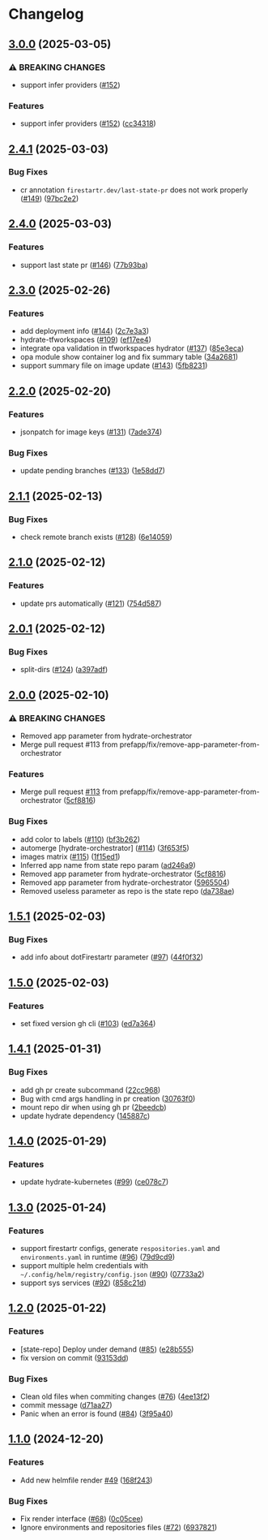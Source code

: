 # Changelog

## [3.0.0](https://github.com/prefapp/daggerverse/compare/hydrate-orchestrator-v2.4.1...hydrate-orchestrator-v3.0.0) (2025-03-05)


### ⚠ BREAKING CHANGES

* support infer providers ([#152](https://github.com/prefapp/daggerverse/issues/152))

### Features

* support infer providers ([#152](https://github.com/prefapp/daggerverse/issues/152)) ([cc34318](https://github.com/prefapp/daggerverse/commit/cc343181a57a2c74d2a5cab95b259a6e0d5b01f2))

## [2.4.1](https://github.com/prefapp/daggerverse/compare/hydrate-orchestrator-v2.4.0...hydrate-orchestrator-v2.4.1) (2025-03-03)


### Bug Fixes

* cr annotation `firestartr.dev/last-state-pr` does not work properly ([#149](https://github.com/prefapp/daggerverse/issues/149)) ([97bc2e2](https://github.com/prefapp/daggerverse/commit/97bc2e287e934d2df50a8486f1990231a609c63d))

## [2.4.0](https://github.com/prefapp/daggerverse/compare/hydrate-orchestrator-v2.3.0...hydrate-orchestrator-v2.4.0) (2025-03-03)


### Features

* support last state pr ([#146](https://github.com/prefapp/daggerverse/issues/146)) ([77b93ba](https://github.com/prefapp/daggerverse/commit/77b93ba05cc39b93c9db54e0a6232505b185164c))

## [2.3.0](https://github.com/prefapp/daggerverse/compare/hydrate-orchestrator-v2.2.0...hydrate-orchestrator-v2.3.0) (2025-02-26)


### Features

* add deployment info ([#144](https://github.com/prefapp/daggerverse/issues/144)) ([2c7e3a3](https://github.com/prefapp/daggerverse/commit/2c7e3a3ec4c52e8a8f5f4f23c071b66eee7576e4))
* hydrate-tfworkspaces ([#109](https://github.com/prefapp/daggerverse/issues/109)) ([ef17ee4](https://github.com/prefapp/daggerverse/commit/ef17ee4795dc8ff0d3308eb22d5f24092df1fc47))
* integrate opa validation in tfworkspaces hydrator ([#137](https://github.com/prefapp/daggerverse/issues/137)) ([85e3eca](https://github.com/prefapp/daggerverse/commit/85e3eca690cce4f37d61351d0bd0a8b5fba3f1d2))
* opa module show container log and fix summary table ([34a2681](https://github.com/prefapp/daggerverse/commit/34a2681edf4385f96148e6394d208be57276ea55))
* support summary file on image update ([#143](https://github.com/prefapp/daggerverse/issues/143)) ([5fb8231](https://github.com/prefapp/daggerverse/commit/5fb8231f8b350ccedab9a8a4f321e761f5457f3d))

## [2.2.0](https://github.com/prefapp/daggerverse/compare/hydrate-orchestrator-v2.1.1...hydrate-orchestrator-v2.2.0) (2025-02-20)


### Features

* jsonpatch for image keys ([#131](https://github.com/prefapp/daggerverse/issues/131)) ([7ade374](https://github.com/prefapp/daggerverse/commit/7ade3749b1cc6aa7a818086d2dc80918daccfb03))


### Bug Fixes

* update pending branches ([#133](https://github.com/prefapp/daggerverse/issues/133)) ([1e58dd7](https://github.com/prefapp/daggerverse/commit/1e58dd7dfe09338503da70cb19eab19ce7e050d5))

## [2.1.1](https://github.com/prefapp/daggerverse/compare/hydrate-orchestrator-v2.1.0...hydrate-orchestrator-v2.1.1) (2025-02-13)


### Bug Fixes

* check remote branch exists ([#128](https://github.com/prefapp/daggerverse/issues/128)) ([6e14059](https://github.com/prefapp/daggerverse/commit/6e14059097344667ec928ea557a7d9680f08cdac))

## [2.1.0](https://github.com/prefapp/daggerverse/compare/hydrate-orchestrator-v2.0.1...hydrate-orchestrator-v2.1.0) (2025-02-12)


### Features

* update prs automatically ([#121](https://github.com/prefapp/daggerverse/issues/121)) ([754d587](https://github.com/prefapp/daggerverse/commit/754d5875dbdf3f96949b946d3f1371edd19c4c06))

## [2.0.1](https://github.com/prefapp/daggerverse/compare/hydrate-orchestrator-v2.0.0...hydrate-orchestrator-v2.0.1) (2025-02-12)


### Bug Fixes

* split-dirs ([#124](https://github.com/prefapp/daggerverse/issues/124)) ([a397adf](https://github.com/prefapp/daggerverse/commit/a397adf63486aa1ee144856de7a1cb7387e3f3c2))

## [2.0.0](https://github.com/prefapp/daggerverse/compare/hydrate-orchestrator-v1.5.1...hydrate-orchestrator-v2.0.0) (2025-02-10)


### ⚠ BREAKING CHANGES

* Removed app parameter from hydrate-orchestrator
* Merge pull request #113 from prefapp/fix/remove-app-parameter-from-orchestrator

### Features

* Merge pull request [#113](https://github.com/prefapp/daggerverse/issues/113) from prefapp/fix/remove-app-parameter-from-orchestrator ([5cf8816](https://github.com/prefapp/daggerverse/commit/5cf8816b651c5cd7e345cb0ab29640ce7fdc041d))


### Bug Fixes

* add color to labels ([#110](https://github.com/prefapp/daggerverse/issues/110)) ([bf3b262](https://github.com/prefapp/daggerverse/commit/bf3b262c38c0ea2360ae8ee5556493b329e7deb2))
* automerge [hydrate-orchestrator] ([#114](https://github.com/prefapp/daggerverse/issues/114)) ([3f653f5](https://github.com/prefapp/daggerverse/commit/3f653f55bf21e41692f3de59e536f7d1536f3b0a))
* images matrix ([#115](https://github.com/prefapp/daggerverse/issues/115)) ([1f15ed1](https://github.com/prefapp/daggerverse/commit/1f15ed1108bfe8e84dfd2363517088af733bf109))
* Inferred app name from state repo param ([ad246a9](https://github.com/prefapp/daggerverse/commit/ad246a9b78c4a0ad24c30d82fb7ec86fd17c35f0))
* Removed app parameter from hydrate-orchestrator ([5cf8816](https://github.com/prefapp/daggerverse/commit/5cf8816b651c5cd7e345cb0ab29640ce7fdc041d))
* Removed app parameter from hydrate-orchestrator ([5965504](https://github.com/prefapp/daggerverse/commit/5965504279be7ca3edd3642962cc095d75c07e22))
* Removed useless parameter as repo is the state repo ([da738ae](https://github.com/prefapp/daggerverse/commit/da738aed5c4d43a3065ef35d5915c0f71f060044))

## [1.5.1](https://github.com/prefapp/daggerverse/compare/hydrate-orchestrator-v1.5.0...hydrate-orchestrator-v1.5.1) (2025-02-03)


### Bug Fixes

* add info about dotFirestartr parameter ([#97](https://github.com/prefapp/daggerverse/issues/97)) ([44f0f32](https://github.com/prefapp/daggerverse/commit/44f0f32da1e13a12153f7c5ef92497b99099ec19))

## [1.5.0](https://github.com/prefapp/daggerverse/compare/hydrate-orchestrator-v1.4.1...hydrate-orchestrator-v1.5.0) (2025-02-03)


### Features

* set fixed version gh cli ([#103](https://github.com/prefapp/daggerverse/issues/103)) ([ed7a364](https://github.com/prefapp/daggerverse/commit/ed7a3645d6aa7e97c57952a10aa52d787b77782d))

## [1.4.1](https://github.com/prefapp/daggerverse/compare/hydrate-orchestrator-v1.4.0...hydrate-orchestrator-v1.4.1) (2025-01-31)


### Bug Fixes

* add gh pr create subcommand ([22cc968](https://github.com/prefapp/daggerverse/commit/22cc9682cc007dad972f9c5e1be374bf7c0ece1a))
* Bug with cmd args handling in pr creation ([30763f0](https://github.com/prefapp/daggerverse/commit/30763f0142320cf24262446751dad04fe7843ec2))
* mount repo dir when using gh pr ([2beedcb](https://github.com/prefapp/daggerverse/commit/2beedcb6bcec353eea63592f95fcdd9721b98817))
* update hydrate dependency ([145887c](https://github.com/prefapp/daggerverse/commit/145887c63ac0e559a9a9e400eab4b08ff4f7ccf8))

## [1.4.0](https://github.com/prefapp/daggerverse/compare/hydrate-orchestrator-v1.3.0...hydrate-orchestrator-v1.4.0) (2025-01-29)


### Features

* update hydrate-kubernetes ([#99](https://github.com/prefapp/daggerverse/issues/99)) ([ce078c7](https://github.com/prefapp/daggerverse/commit/ce078c7bf250585c3c7593680fd4c41867536e6a))

## [1.3.0](https://github.com/prefapp/daggerverse/compare/hydrate-orchestrator-v1.2.0...hydrate-orchestrator-v1.3.0) (2025-01-24)


### Features

* support firestartr configs, generate  `respositories.yaml` and  `environments.yaml` in runtime ([#96](https://github.com/prefapp/daggerverse/issues/96)) ([79d9cd9](https://github.com/prefapp/daggerverse/commit/79d9cd96cb37637f23751a87aa3c06802f1ad94b))
* support multiple helm credentials with `~/.config/helm/registry/config.json` ([#90](https://github.com/prefapp/daggerverse/issues/90)) ([07733a2](https://github.com/prefapp/daggerverse/commit/07733a2db842a5e79b1c6680db691d22dcde28d2))
* support sys services ([#92](https://github.com/prefapp/daggerverse/issues/92)) ([858c21d](https://github.com/prefapp/daggerverse/commit/858c21d7114ecca78fd0a017daa5df2ed6fe3992))

## [1.2.0](https://github.com/prefapp/daggerverse/compare/hydrate-orchestrator-v1.1.0...hydrate-orchestrator-v1.2.0) (2025-01-22)


### Features

* [state-repo] Deploy under demand ([#85](https://github.com/prefapp/daggerverse/issues/85)) ([e28b555](https://github.com/prefapp/daggerverse/commit/e28b555dd4da84d0c2335b527284c18c7b480eca))
* fix version on commit ([93153dd](https://github.com/prefapp/daggerverse/commit/93153ddfe255eaa1243e6e094794fc208375a676))


### Bug Fixes

* Clean old files when commiting changes ([#76](https://github.com/prefapp/daggerverse/issues/76)) ([4ee13f2](https://github.com/prefapp/daggerverse/commit/4ee13f2d9288184a3bf1654f7eeece2b92f0eb15))
* commit message ([d71aa27](https://github.com/prefapp/daggerverse/commit/d71aa27c1c06b1d1c09e76615d307cd192295830))
* Panic when an error is found ([#84](https://github.com/prefapp/daggerverse/issues/84)) ([3f95a40](https://github.com/prefapp/daggerverse/commit/3f95a4098da505c35fc814d4ae662ab32d20bf0e))

## [1.1.0](https://github.com/prefapp/daggerverse/compare/hydrate-orchestrator-v1.0.0...hydrate-orchestrator-v1.1.0) (2024-12-20)


### Features

* Add new helmfile render [#49](https://github.com/prefapp/daggerverse/issues/49) ([168f243](https://github.com/prefapp/daggerverse/commit/168f2438435c4d8793c2b270583d14630ea7b3e9))


### Bug Fixes

* Fix render interface ([#68](https://github.com/prefapp/daggerverse/issues/68)) ([0c05cee](https://github.com/prefapp/daggerverse/commit/0c05ceecaf2a3e5ec96bbf1ac41fb3c95acfab1a))
* Ignore environments and repositories files ([#72](https://github.com/prefapp/daggerverse/issues/72)) ([6937821](https://github.com/prefapp/daggerverse/commit/6937821f13fae17de7ab28162e2e3162682328fe))
